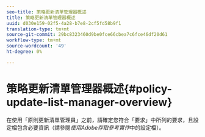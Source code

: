 ```yaml
---
seo-title: 策略更新清單管理器概述
title: 策略更新清單管理器概述
uuid: d030e159-02f5-4a28-b7e8-2cf5fd58b9f1
translation-type: tm+mt
source-git-commit: 29bc8323460d9be0fce66cbea7c6fce46df20d61
workflow-type: tm+mt
source-wordcount: '49'
ht-degree: 0%

---
```



# 策略更新清單管理器概述{#policy-update-list-manager-overview}

在使用「原則更新清單管理員」之前，請確定您符合「要求」中所列的要求，且設定檔包含必要資訊（請參閱&#x200B;*使用Adobe存取參考實作*&#x200B;中的設定檔）。
